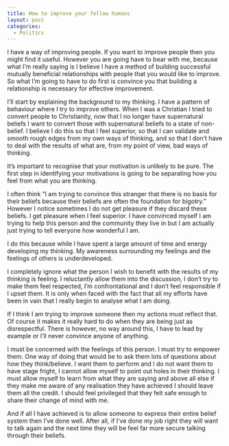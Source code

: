 ```yaml
---
title: How to improve your fellow humans
layout: post
categories:
  - Politics
---
```

I have a way of improving people. If you want to improve people then you might find it useful. However you are going have to bear with me, because what I’m really saying is I believe I have a method of building successful mutually beneficial relationships with people that you would like to improve. So what I’m going to have to do first is convince you that building a relationship is necessary for effective improvement.

I’ll start by explaining the background to my thinking. I have a pattern of behaviour where I try to improve others. When I was a Christian I tried to convert people to Christianity, now that I no longer have supernatural beliefs I want to convert those with supernatural beliefs to a state of non-belief. I believe I do this so that I feel superior, so that I can validate and smooth rough edges from my own ways of thinking, and so that I don’t have to deal with the results of what are, from my point of view, bad ways of thinking.<!-- more -->

It’s important to recognise that your motivation is unlikely to be pure. The first step in identifying your motivations is going to be separating how you feel from what you are thinking.

I often think “I am trying to convince this stranger that there is no basis for their beliefs because their beliefs are often the foundation for bigotry.” However I notice sometimes I do not get pleasure if they discard these beliefs. I get pleasure when I feel superior. I have convinced myself I am trying to help this person and the community they live in but I am actually just trying to tell everyone how wonderful I am.

I do this because while I have spent a large amount of time and energy developing my thinking. My awareness surrounding my feelings and the feelings of others is underdeveloped.

I completely ignore what the person I wish to benefit with the results of my thinking is feeling. I reluctantly allow them into the discussion, I don’t try to make them feel respected, I’m confrontational and I don’t feel responsible if I upset them. It is only when faced with the fact that all my efforts have been in vain that I really begin to analyse what I am doing.

If I think I am trying to improve someone then my actions must reflect that. Of course it makes it really hard to do when they are being just as disrespectful. There is however, no way around this, I have to lead by example or I’ll never convince anyone of anything.

I must be concerned with the feelings of this person. I must try to empower them. One way of doing that would be to ask them lots of questions about how they think/believe. I want them to perform and I do not want them to have stage fright, I cannot allow myself to point out holes in their thinking. I must allow myself to learn from what they are saying and above all else if they make me aware of any realisation they have achieved I should leave them all the credit. I should feel privileged that they felt safe enough to share their change of mind with me.

And if all I have achieved is to allow someone to express their entire belief system then I’ve done well. After all, if I’ve done my job right they will want to talk again and the next time they will be feel far more secure talking through their beliefs.